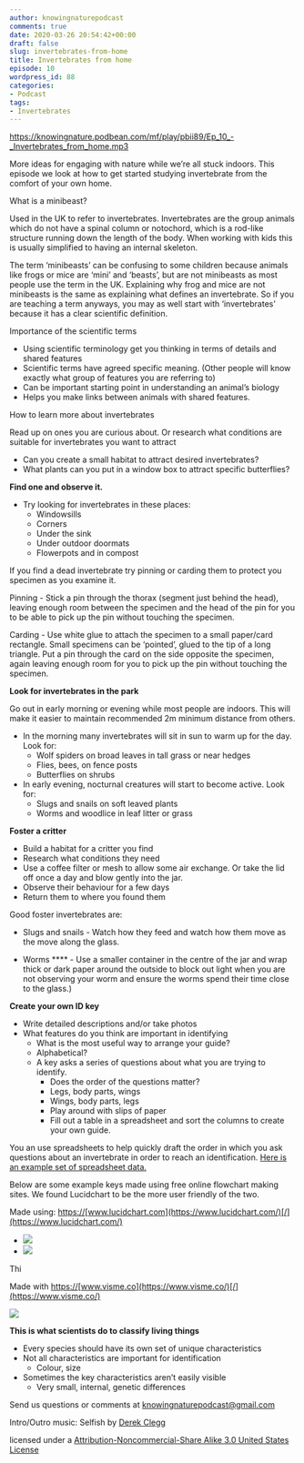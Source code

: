 ```yaml
---
author: knowingnaturepodcast
comments: true
date: 2020-03-26 20:54:42+00:00
draft: false
slug: invertebrates-from-home
title: Invertebrates from home
episode: 10
wordpress_id: 88
categories:
- Podcast
tags:
- Invertebrates
---
```


https://knowingnature.podbean.com/mf/play/pbii89/Ep_10_-_Invertebrates_from_home.mp3

More ideas for engaging with nature while we’re all stuck indoors. This
episode we look at how to get started studying invertebrate from the comfort
of your own home.

What is a minibeast?

Used in the UK to refer to invertebrates. Invertebrates are the group animals
which do not have a spinal column or notochord, which is a rod-like structure
running down the length of the body. When working with kids this is usually
simplified to having an internal skeleton.

The term ‘minibeasts’ can be confusing to some children because animals like
frogs or mice are ‘mini’ and ‘beasts’,  but are not minibeasts as most people
use the term in the UK. Explaining why frog and mice are not minibeasts is the
same as explaining what defines an invertebrate. So if you are teaching a term
anyways, you may as well start with ‘invertebrates’ because it has a clear
scientific definition.

Importance of the scientific terms

  * Using scientific terminology get you thinking in terms of details and shared features
  * Scientific terms have agreed specific meaning. (Other people will know exactly what group of features you are referring to)
  * Can be important starting point in understanding an animal’s biology
  * Helps you make links between animals with shared features.

How to learn more about invertebrates

Read up on ones you are curious about. Or research what conditions are
suitable for invertebrates you want to attract

  * Can you create a small habitat to attract desired invertebrates? 
  * What plants can you put in a window box to attract specific butterflies?

**Find one and observe it.**

  * Try looking for invertebrates in these places:
    * Windowsills
    * Corners
    * Under the sink
    * Under outdoor doormats
    * Flowerpots and in compost

If you find a dead invertebrate try pinning or carding them to protect you
specimen as you examine it.

Pinning \- Stick a pin through the thorax (segment just behind the head),
leaving enough room between the specimen and the head of the pin for you to be
able to pick up the pin without touching the specimen.

Carding \- Use white glue to attach the specimen to a small paper/card
rectangle. Small specimens can be ‘pointed’, glued to the tip of a long
triangle. Put a pin through the card on the side opposite the specimen, again
leaving enough room for you to pick up the pin without touching the specimen.

**Look for invertebrates in the park**

Go out in early morning or evening while most people are indoors. This will
make it easier to maintain recommended 2m minimum distance from others.

  * In the morning many invertebrates will sit in sun to warm up for the day. Look for:
    * Wolf spiders on broad leaves in tall grass or near hedges
    * Flies, bees, on fence posts 
    * Butterflies on shrubs
  * In early evening, nocturnal creatures will start to become active. Look for:
    * Slugs and snails on soft leaved plants
    * Worms and woodlice in leaf litter or grass

**Foster a critter**

  * Build a habitat for a critter you find
  * Research what conditions they need
  * Use a coffee filter or mesh to allow some air exchange. Or take the lid off once a day and blow gently into the jar. 
  * Observe their behaviour for a few days
  * Return them to where you found them

Good foster invertebrates are:

  * Slugs and snails  \- Watch how they feed and watch how them move as the move along the glass.

  * Worms **** \- Use a smaller container in the centre of the jar and wrap thick or dark paper around the outside to block out light when you are not observing your worm and ensure the worms spend their time close to the glass.)

**Create your own ID key**

  * Write detailed descriptions and/or take photos
  * What features do you think are important in identifying
    * What is the most useful way to arrange your guide?
    * Alphabetical?
    * A key asks a series of questions about what you are trying to identify.
      * Does the order of the questions matter?
      * Legs, body parts, wings
      * Wings, body parts, legs
      * Play around with slips of paper
      * Fill out a table in a spreadsheet and sort the columns to create your own guide.

You an use spreadsheets to help quickly draft the order in which you ask questions about an invertebrate in order to reach an identification. [Here is an example set of spreadsheet data.](https://docs.google.com/spreadsheets/d/1F1Glwm4o_zS73jYPNFD166CvQ7X9TVPx-v-EFw6gdIc/edit?usp=sharing)

Below are some example keys made using free online flowchart making sites. We
found Lucidchart to be the more user friendly of the two.

Made using: [https://](https://www.lucidchart.com/)[www.lucidchart.com](https://www.lucidchart.com/)[/](https://www.lucidchart.com/)

  * ![](example-id-key-1-2.jpeg)
  * ![](example-id-key-2-2.jpeg)

  
Thi

Made with [https://](https://www.visme.co/)[www.visme.co](https://www.visme.co/)[/](https://www.visme.co/)

![](example-id-key.jpg)

**This is what scientists do to classify living things**

  * Every species should have its own set of unique characteristics
  * Not all characteristics are important for identification
    * Colour, size
  * Sometimes the key characteristics aren’t easily visible
    * Very small, internal, genetic differences

Send us questions or comments at [knowingnaturepodcast@gmail.com](mailto:knowingnaturepodcast@gmail.com)

Intro/Outro music: Selfish by [Derek Clegg](http://freemusicarchive.org/music/Derek_Clegg/)

licensed under a [Attribution-Noncommercial-Share Alike 3.0 United States License](http://creativecommons.org/licenses/by-nc-sa/3.0/us/)

